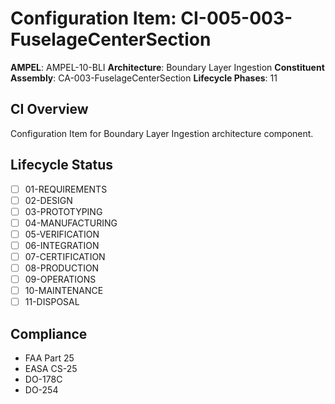 # Configuration Item: CI-005-003-FuselageCenterSection

**AMPEL**: AMPEL-10-BLI
**Architecture**: Boundary Layer Ingestion
**Constituent Assembly**: CA-003-FuselageCenterSection
**Lifecycle Phases**: 11

## CI Overview
Configuration Item for Boundary Layer Ingestion architecture component.

## Lifecycle Status
- [ ] 01-REQUIREMENTS
- [ ] 02-DESIGN
- [ ] 03-PROTOTYPING
- [ ] 04-MANUFACTURING
- [ ] 05-VERIFICATION
- [ ] 06-INTEGRATION
- [ ] 07-CERTIFICATION
- [ ] 08-PRODUCTION
- [ ] 09-OPERATIONS
- [ ] 10-MAINTENANCE
- [ ] 11-DISPOSAL

## Compliance
- FAA Part 25
- EASA CS-25
- DO-178C
- DO-254
